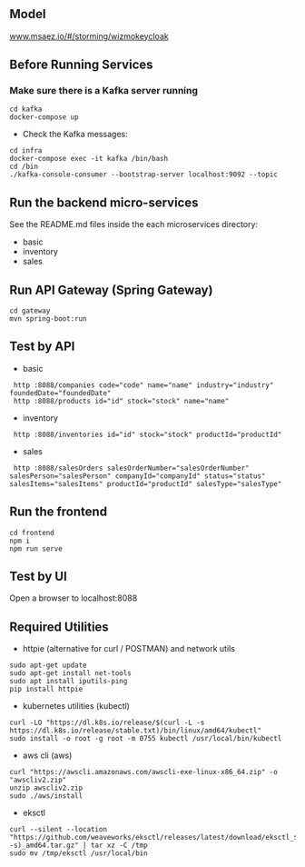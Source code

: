 # 

## Model
www.msaez.io/#/storming/wizmokeycloak

## Before Running Services
### Make sure there is a Kafka server running
```
cd kafka
docker-compose up
```
- Check the Kafka messages:
```
cd infra
docker-compose exec -it kafka /bin/bash
cd /bin
./kafka-console-consumer --bootstrap-server localhost:9092 --topic
```

## Run the backend micro-services
See the README.md files inside the each microservices directory:

- basic
- inventory
- sales


## Run API Gateway (Spring Gateway)
```
cd gateway
mvn spring-boot:run
```

## Test by API
- basic
```
 http :8088/companies code="code" name="name" industry="industry" foundedDate="foundedDate" 
 http :8088/products id="id" stock="stock" name="name" 
```
- inventory
```
 http :8088/inventories id="id" stock="stock" productId="productId" 
```
- sales
```
 http :8088/salesOrders salesOrderNumber="salesOrderNumber" salesPerson="salesPerson" companyId="companyId" status="status" salesItems="salesItems" productId="productId" salesType="salesType" 
```


## Run the frontend
```
cd frontend
npm i
npm run serve
```

## Test by UI
Open a browser to localhost:8088

## Required Utilities

- httpie (alternative for curl / POSTMAN) and network utils
```
sudo apt-get update
sudo apt-get install net-tools
sudo apt install iputils-ping
pip install httpie
```

- kubernetes utilities (kubectl)
```
curl -LO "https://dl.k8s.io/release/$(curl -L -s https://dl.k8s.io/release/stable.txt)/bin/linux/amd64/kubectl"
sudo install -o root -g root -m 0755 kubectl /usr/local/bin/kubectl
```

- aws cli (aws)
```
curl "https://awscli.amazonaws.com/awscli-exe-linux-x86_64.zip" -o "awscliv2.zip"
unzip awscliv2.zip
sudo ./aws/install
```

- eksctl 
```
curl --silent --location "https://github.com/weaveworks/eksctl/releases/latest/download/eksctl_$(uname -s)_amd64.tar.gz" | tar xz -C /tmp
sudo mv /tmp/eksctl /usr/local/bin
```

